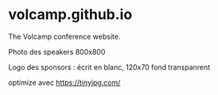 # volcamp.github.io

The Volcamp conference website.


Photo des speakers 800x800

Logo des sponsors : écrit en blanc, 120x70 fond transpanrent

optimize avec https://tinyjpg.com/
